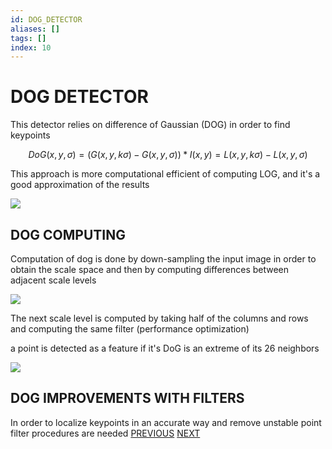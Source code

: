 ```yaml
---
id: DOG_DETECTOR
aliases: []
tags: []
index: 10
---
```

# DOG DETECTOR

This detector relies on difference of Gaussian (DOG) in order to find keypoints

$$
DoG(x,y,\sigma) = (G(x,y,k\sigma) - G(x,y,\sigma))\ast I(x,y) = L(x,y,k\sigma) -L(x,y,\sigma)
$$

This approach is more computational efficient of computing LOG, and it's a good approximation of the results

![](Pasted_image_20240314102352.png)

## DOG COMPUTING

Computation of dog is done by down-sampling the input image in order to obtain the scale space and then by computing differences between adjacent scale levels

![](Pasted_image_20240314103452.png)

The next scale level is computed by taking half of the columns and rows and computing the same filter (performance optimization)

a point is detected as a feature if it's DoG is an extreme of its 26 neighbors

![](Pasted_image_20240314103712.png)

## DOG IMPROVEMENTS WITH FILTERS

In order to localize keypoints in an accurate way and remove unstable point filter procedures are needed
[PREVIOUS](SCALE_NORMALIZED_LOG.md) [NEXT](CANONICAL_ORIENTATION.md)
